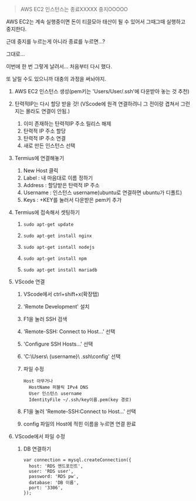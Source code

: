 > AWS EC2 인스턴스는 종료XXXXX 중지OOOOO



AWS EC2는 계속 실행중이면 돈이 티끌모아 태산이 될 수 있어서 그때그때 실행하고 중지한다.

근데 중지를 누르는게 아니라 종료를 누르면...?

그대로...



이번에 한 번 그렇게 날려서... 처음부터 다시 했다.

또 날릴 수도 있으니까 대충의 과정을 써놔야지.



1. AWS EC2 인스턴스 생성(pem키는 'Users/User/.ssh'에 다운받아 놓는 것 추천)

2. 탄력적IP는 다시 할당 받을 것! (VScode에 원격 연결하려니 그 전이랑 겹쳐서 그런지는 몰라도 연결이 안됨.)

   1. 이미 존재하는 탄력적IP 주소 릴리스 해제
   2. 탄력적 IP 주소 할당
   3. 탄력적 IP 주소 연결
   4. 새로 만든 인스턴스 선택

3. Termius에 연결해놓기

   1. New Host 클릭
   2. Label : 내 마음대로 이름 정하기
   3. Address : 할당받은 탄력적 IP 주소
   4. Username : 인스턴스 username(ubuntu로 연결하면 ubuntu가 디폴트)
   5. Keys : +KEY를 눌러서 다운받은 pem키 추가

4. Termius에 접속해서 셋팅하기

   1. ```
      sudo apt-get update
      ```

   2. ```
      sudo apt-get install nginx
      ```

   3. ```
      sudo apt-get isntall nodejs
      ```

   4. ```
      sudo apt-get install npm
      ```

   5. ```
      sudo apt-get install mariadb
      ```

5. VScode 연결

   1. VScode에서 ctrl+shift+x(확장탭)

   2. 'Remote Development' 설치

   3. F1을 눌러 SSH 검색

   4. 'Remote-SSH: Connect to Host...' 선택

   5. 'Configure SSH Hosts...' 선택

   6. 'C:\Users\ {username}\ .ssh\config' 선택

   7. 파일 수정

      ```
      Host 아무거나
      	HostName 퍼블릭 IPv4 DNS
      	User 인스턴스 username
      	IdentityFile ~/.ssh/key이름.pem(key 경로)
      ```

   8. F1을 눌러 'Remote-SSH:Connect to Host...' 선택

   9. config 파일의 Host에 적힌 이름을 누르면 연결 완료

6. VScode에서 파일 수정

   1. DB 연결하기

      ```
      var connection = mysql.createConnection({
      	host: 'RDS 엔드포인트',
      	user: 'RDS user',
      	password: 'RDS pw',
      	database: 'DB 이름',
      	port: '3306',
      });
      ```
